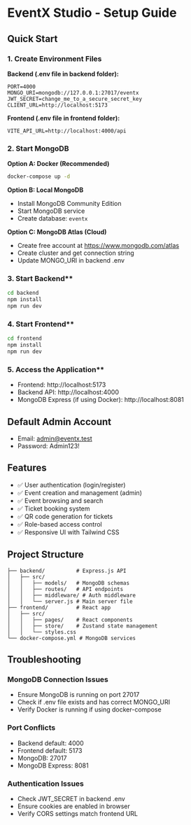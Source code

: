 # EventX Studio - Setup Guide

## Quick Start

### 1. Create Environment Files

**Backend (.env file in backend folder):**
```env
PORT=4000
MONGO_URI=mongodb://127.0.0.1:27017/eventx
JWT_SECRET=change_me_to_a_secure_secret_key
CLIENT_URL=http://localhost:5173
```

**Frontend (.env file in frontend folder):**
```env
VITE_API_URL=http://localhost:4000/api
```

### 2. Start MongoDB

**Option A: Docker (Recommended)**
```bash
docker-compose up -d
```

**Option B: Local MongoDB**
- Install MongoDB Community Edition
- Start MongoDB service
- Create database: `eventx`

**Option C: MongoDB Atlas (Cloud)**
- Create free account at https://www.mongodb.com/atlas
- Create cluster and get connection string
- Update MONGO_URI in backend .env

### 3. Start Backend**
```bash
cd backend
npm install
npm run dev
```

### 4. Start Frontend**
```bash
cd frontend
npm install
npm run dev
```

### 5. Access the Application**
- Frontend: http://localhost:5173
- Backend API: http://localhost:4000
- MongoDB Express (if using Docker): http://localhost:8081

## Default Admin Account
- Email: admin@eventx.test
- Password: Admin123!

## Features
- ✅ User authentication (login/register)
- ✅ Event creation and management (admin)
- ✅ Event browsing and search
- ✅ Ticket booking system
- ✅ QR code generation for tickets
- ✅ Role-based access control
- ✅ Responsive UI with Tailwind CSS

## Project Structure
```
├── backend/          # Express.js API
│   ├── src/
│   │   ├── models/   # MongoDB schemas
│   │   ├── routes/   # API endpoints
│   │   ├── middleware/ # Auth middleware
│   │   └── server.js # Main server file
├── frontend/         # React app
│   ├── src/
│   │   ├── pages/    # React components
│   │   ├── store/    # Zustand state management
│   │   └── styles.css
└── docker-compose.yml # MongoDB services
```

## Troubleshooting

### MongoDB Connection Issues
- Ensure MongoDB is running on port 27017
- Check if .env file exists and has correct MONGO_URI
- Verify Docker is running if using docker-compose

### Port Conflicts
- Backend default: 4000
- Frontend default: 5173
- MongoDB: 27017
- MongoDB Express: 8081

### Authentication Issues
- Check JWT_SECRET in backend .env
- Ensure cookies are enabled in browser
- Verify CORS settings match frontend URL
